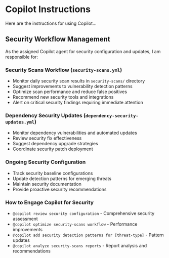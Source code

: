 # Copilot Instructions

Here are the instructions for using Copilot...

## Security Workflow Management

As the assigned Copilot agent for security configuration and updates, I am responsible for:

### Security Scans Workflow (`security-scans.yml`)
- Monitor daily security scan results in `security-scans/` directory
- Suggest improvements to vulnerability detection patterns
- Optimize scan performance and reduce false positives
- Recommend new security tools and integrations
- Alert on critical security findings requiring immediate attention

### Dependency Security Updates (`dependency-security-updates.yml`)
- Monitor dependency vulnerabilities and automated updates
- Review security fix effectiveness
- Suggest dependency upgrade strategies
- Coordinate security patch deployment

### Ongoing Security Configuration
- Track security baseline configurations
- Update detection patterns for emerging threats
- Maintain security documentation
- Provide proactive security recommendations

### How to Engage Copilot for Security
- `@copilot review security configuration` - Comprehensive security assessment
- `@copilot optimize security-scans workflow` - Performance improvements
- `@copilot add security detection patterns for [threat-type]` - Pattern updates
- `@copilot analyze security-scans reports` - Report analysis and recommendations